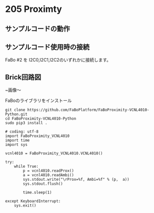 # 205 Proximty


## サンプルコードの動作


## サンプルコード使用時の接続
FaBo #2 を I2C0,I2C1,I2C2のいずれかに接続します。 

## Brick回路図
~画像〜

FaBoのライブラリをインストール
```
git clone https://github.com/FaBoPlatform/FaBoProximity-VCNL4010-Python.git
cd FaBoProximity-VCNL4010-Python
sudo pip3 install .
```


```
# coding: utf-8
import FaBoProximity_VCNL4010
import time
import sys

vcnl4010 = FaBoProximity_VCNL4010.VCNL4010()

try:
    while True:
        p = vcnl4010.readProx()
        a = vcnl4010.readAmbi()
        sys.stdout.write("\rProx=%f, Ambi=%f" % (p,  a))
        sys.stdout.flush()

        time.sleep(1)

except KeyboardInterrupt:
    sys.exit()
```

